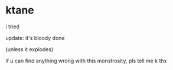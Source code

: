 # ktane

i tried



update:
it's bloody done

(unless it explodes)





if u can find anything wrong with this monstrosity, pls tell me
k thx
